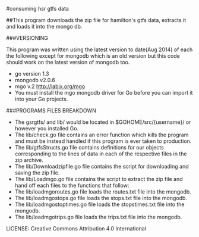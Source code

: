 #consuming hsr gtfs data

##This program downloads the zip file for hamilton's gtfs data, extracts it and loads it into the mongo db.

###VERSIONING

This program was written using the latest version to date(Aug 2014) of each the following except for mongodb which is an old version but this code should work on the latest version of mongodb too.

- go version 1.3
- mongodb v2.0.6
- mgo v.2 http://labix.org/mgo
 - You must install the mgo mongodb driver for Go before you can import it into your Go projects.

###PROGRAMS FILES BREAKDOWN

* The gsrgtfs/ and  lib/ would be located in $GOHOME/src/{username}/ or however you installed Go.
* The lib/check.go file contains an error function which kills the program and must be instead handled if this program is ever taken to production.
* The lib/gtfsStructs.go file contains definitions for our objects corresponding to the lines of data in each of the respective files in the zip archive. 
* The lib/Downloadzipfile.go file contains the script for downloading and saving the zip file.
* The lib/Loadmgo.go file contains the script to extract the zip file and hand off each files to the functions that follow:
 * The lib/loadmgoroutes.go file loads the routes.txt file into the mongodb.
 * The lib/loadmgostops.go file loads the stops.txt file into the mongodb.
 * The lib/loadmgostoptimes.go file loads the stopstimes.txt file into the mongodb.
 * The lib/loadmgotrips.go file loads the trips.txt file into the mongodb.

LICENSE: Creative Commons
Attribution 4.0 International
